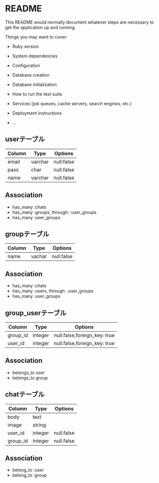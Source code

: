 # README

This README would normally document whatever steps are necessary to get the
application up and running.

Things you may want to cover:

* Ruby version

* System dependencies

* Configuration

* Database creation

* Database initialization

* How to run the test suite

* Services (job queues, cache servers, search engines, etc.)

* Deployment instructions

* ...

## userテーブル
|Column|Type|Options|
|------|----|-------|
|email|varchar|null:false|
|pass|char|null.false|
|name|varchar|null.false|

## Association
- has_many :chats
- has_many :groups, through: :user_groups
- has_many :user_groups

## groupテーブル
|Column|Type|Options|
|------|----|-------|
|name|vachar|null.false|
## Association
- has_many :chats
- has_many :users, through: :user_groups
- has_many :user_groups

## group_userテーブル
|Column|Type|Options|
|------|----|-------|
|group_id|integer|null.false,foreign_key: true|
|user_id|integer|null.false,foreign_key: true|

## Association
- belongs_to user
- belongs_to group

## chatテーブル
|Column|Type|Options|
|------|----|-------|
|body|text||
|image|string||
|user_id|integer|null.false|
|group_id|integer|null.false|

## Association
- belong_to :user
- belong_to :group


